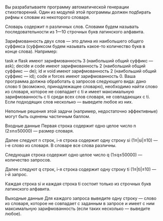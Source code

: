 Вы разрабатываете программу автоматической генерации стихотворений. Один из модулей этой программы должен подбирать рифмы к словам из некоторого словаря.

Словарь содержит n различных слов. Словами будем называть последовательности из 1—10 строчных букв латинского алфавита.

Зарифмованность двух слов — это длина их наибольшего общего суффикса (суффиксом будем называть какое-то количество букв в конце слова). Например:

task и flask имеют зарифмованность 3 (наибольший общий суффикс — ask);
decide и code имеют зарифмованность 2 (наибольший общий суффикс — de);
id и void имеют зарифмованность 2 (наибольший общий суффикс — id);
code и forces имеют зарифмованность 0.
Ваша программа должна обработать q запросов следующего вида: дано слово ti (возможно, принадлежащее словарю), необходимо найти слово из словаря, которое не совпадает с ti и имеет максимальную зарифмованность с ti среди всех слов словаря, не совпадающих с ti. Если подходящих слов несколько — выведите любое из них.

Неполные решения этой задачи (например, недостаточно эффективные) могут быть оценены частичным баллом.

Входные данные
Первая строка содержит одно целое число n (2≤n≤50000) — размер словаря.

Далее следуют n строк, i-я строка содержит одну строку si (1≤|si|≤10) — i-е слово из словаря. В словаре все слова различны.

Следующая строка содержит одно целое число q (1≤q≤50000) — количество запросов.

Далее следуют q строк, i-я строка содержит одну строку ti (1≤|ti|≤10) — i-й запрос.

Каждая строка si и каждая строка ti состоит только из строчных букв латинского алфавита.

Выходные данные
Для каждого запроса выведите одну строку — слово из словаря, которое не совпадает с заданным в запросе и имеет с ним максимальную зарифмованность (если таких несколько — выведите любое).